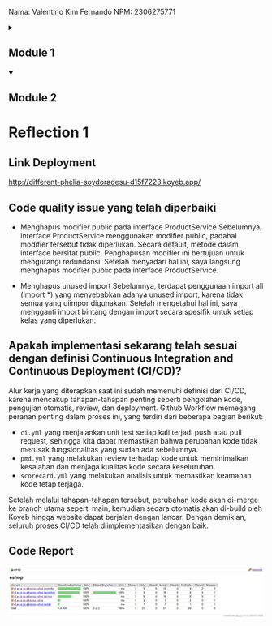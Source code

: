 Nama: Valentino Kim Fernando
NPM: 2306275771

<details>
    <summary><h2>Module 1</h2></summary>

# Reflection 1
## Prinsip-prinsip Clean Code dan Secure Coding yang diterapkan
Pada projek kali ini, saya telah menerapkan beberapa coding standards Java di antaranya:
- Nama variable yang bermakna
Nama variabel, metode dan kelas menggunakan nama yang deskriptif dan intuitif untuk pembaca.
Misalnya, `Product`, `ProductService, `ProductController` yang menggambarkan dengan jelas peran mereka dalam app.

- Membuat function sependek mungkin
Membuat fungsi yang hanya memiliki satu tujuan saja. Contohnya create, edit, delete dan lain nya yang hanya didedikasikan
untuk memiliki satu tujuan saja.

- Menghindari Rendundansi
`ProductRepository` dengan baik menggunakan metode helper (misalnya `findById`) untuk menghindari kode yang redundant.
Metode edit memanfaatkan `findById` untuk menghindari duplikasi logic pencarian produk.

- Konsisten dalam formating dan indentasi
Hal ini dilakukan supaya coder maupun pembaca bisa dengan nyaman membaca code.

## Hal yang dapat dikembangkan
- Validasi Data
Validasi tentunya penting dalam keamanan sebuah app, tentunya ini akan menambahkan kinerja app ke arah yang lebih positif.

- Penanganan Error dan Feedback ke Pengguna:
Saat ini, tidak ada penanganan jikalau produk tidak ditemukan (misalnya, saat mencoba mengedit atau menghapus produk yang tidak ada).
Menambahkan penanganan error dan feedback kepada pengguna akan meningkatkan user experience dan ketahanan aplikasi.
Sebagai contoh, Anda bisa menampilkan pesan kesalahan atau mengarahkan pengguna ke halaman "produk tidak ditemukan".

# Reflection 2
# Nomor 1
- Setelah saya membuat unit testing, saya menjadi lebih terbuka dengan debugging menggunakan testing, coder tidak harus melaksanakan alur yang panjang untuk mengetahui hasil dari suatu test.
- Seharusnya semakin banyak test yang dibuat, maka semakin baik sebuah app terjaga secara fungsional.
- Dibagi menjadi beberapa kasus-kasus tertentu yang memiliki outcome berbeda, semakin banyak kasus yang di-cover oleh unit test maka semakin baguslah kode tersebut.
- Menurut saya, kode yang memiliki 100% code coverage belum tentu terjamin tidak memiliki bug. Ini lebih memberikan gambaran sejauh mana kode itu diuji. Misal unit testing belum men-cover suatu bug tertentu, maka bisa saja code coverage-nya 100%.

# Nomor 2
- Seharusnya kode nya akan serupa dari segi setup procedures dan instance variables. Hal ini dapat mengurangi kualitas kode karena akan terjadi duplikat, yang tentunya tidak sesuai dengan kaidah clean code yang telah diajarkan pada modul kali ini. Untuk mengembangkan kasus ini, kita bisa membuat setup pada fungsi atau kelas tertentu sehingga bisa dipakai berulang kali tanpa membuat kode mengalami duplikasi.
</details>

<details open>
    <summary><h2>Module 2</h2></summary>

# Reflection 1

## Link Deployment
http://different-phelia-soydoradesu-d15f7223.koyeb.app/

## Code quality issue yang telah diperbaiki
- Menghapus modifier public pada interface ProductService
Sebelumnya, interface ProductService menggunakan modifier public, padahal modifier tersebut tidak diperlukan. Secara default, metode dalam interface bersifat public. Penghapusan modifier ini bertujuan untuk mengurangi redundansi. Setelah menyadari hal ini, saya langsung menghapus modifier public pada interface ProductService.

- Menghapus unused import
Sebelumnya, terdapat penggunaan import all (import *) yang menyebabkan adanya unused import, karena tidak semua yang diimpor digunakan. Setelah mengetahui hal ini, saya mengganti import bintang dengan import secara spesifik untuk setiap kelas yang diperlukan.

## Apakah implementasi sekarang telah sesuai dengan definisi Continuous Integration and Continuous Deployment (CI/CD)?
Alur kerja yang diterapkan saat ini sudah memenuhi definisi dari CI/CD, karena mencakup tahapan-tahapan penting seperti pengolahan kode, pengujian otomatis, review, dan deployment. Github Workflow memegang peranan penting dalam proses ini, yang terdiri dari beberapa bagian berikut:

- `ci.yml` yang menjalankan unit test setiap kali terjadi push atau pull request, sehingga kita dapat memastikan bahwa perubahan kode tidak merusak fungsionalitas yang sudah ada sebelumnya.
- `pmd.yml` yang melakukan review terhadap kode untuk meminimalkan kesalahan dan menjaga kualitas kode secara keseluruhan.
- `scorecard.yml` yang melakukan analisis untuk memastikan keamanan kode tetap terjaga.

Setelah melalui tahapan-tahapan tersebut, perubahan kode akan di-merge ke branch utama seperti main, kemudian secara otomatis akan di-build oleh Koyeb hingga website dapat berjalan dengan lancar. Dengan demikian, seluruh proses CI/CD telah diimplementasikan dengan baik.

## Code Report
![img.png](src/main/resources/static/img.png)
</details>
